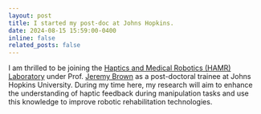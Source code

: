 ```yaml
---
layout: post
title: I started my post-doc at Johns Hopkins.
date: 2024-08-15 15:59:00-0400
inline: false
related_posts: false
---
```


 I am thrilled to be joining the [Haptics and Medical Robotics (HAMR) Laboratory](https://hamr.lcsr.jhu.edu/) under Prof. [Jeremy Brown](https://hamr.lcsr.jhu.edu/professor-jeremy-d-brown/) as a post-doctoral trainee at Johns Hopkins University. During my time here, my research will aim to enhance the understanding of haptic feedback during manipulation tasks and use this knowledge to improve robotic rehabilitation technologies.